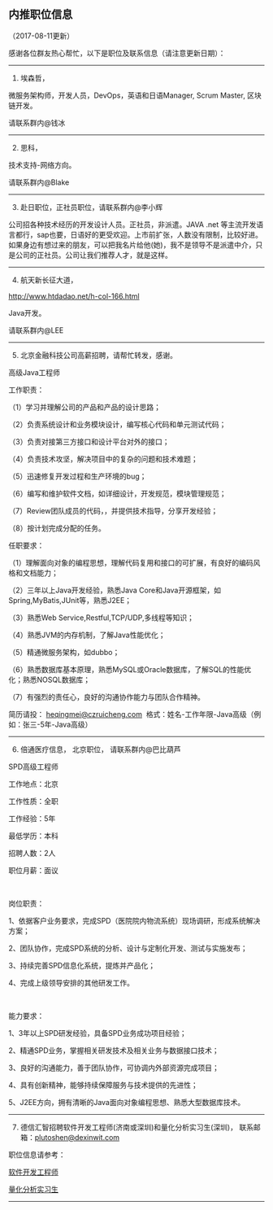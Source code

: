 ## 内推职位信息
（2017-08-11更新）





感谢各位群友热心帮忙，以下是职位及联系信息（请注意更新日期）：

---

1. 埃森哲， 

微服务架构师，开发人员，DevOps，英语和日语Manager, Scrum Master, 区块链开发。

请联系群内@钱冰

---

2. 思科，

技术支持-网络方向。 

请联系群内@Blake

---

3. 赴日职位，正社员职位，请联系群内@李小辉


公司招各种技术经历的开发设计人员。正社员，非派遣。JAVA .net 等主流开发语言都行，sap也要，日语好的更受欢迎。上市前扩张，人数没有限制，比较好进。如果身边有想过来的朋友，可以把我名片给他(她)，我不是领导不是派遣中介，只是公司的正社员。公司让我们推荐人才，就是这样。

---

4. 航天新长征大道， 

http://www.htdadao.net/h-col-166.html

Java开发。 

请联系群内@LEE

---

5. 北京金融科技公司高薪招聘，请帮忙转发，感谢。

高级Java工程师

工作职责：

（1）学习并理解公司的产品和产品的设计思路；

（2）负责系统设计和业务模块设计，编写核心代码和单元测试代码；

（3）负责对接第三方接口和设计平台对外的接口；

（4）负责技术攻坚，解决项目中的复杂的问题和技术难题；

（5）迅速修复开发过程和生产环境的bug；

（6）编写和维护软件文档，如详细设计，开发规范，模块管理规范；

（7）Review团队成员的代码，，并提供技术指导，分享开发经验；

（8）按计划完成分配的任务。

任职要求：

（1）理解面向对象的编程思想，理解代码复用和接口的可扩展，有良好的编码风格和文档能力；

（2）三年以上Java开发经验，熟悉Java Core和Java开源框架，如Spring,MyBatis,JUnit等，熟悉J2EE；

（3）熟悉Web Service,Restful,TCP/UDP,多线程等知识；

（4）熟悉JVM的内存机制，了解Java性能优化；

（5）精通微服务架构，如dubbo；

（6）熟悉数据库基本原理，熟悉MySQL或Oracle数据库，了解SQL的性能优化；熟悉NOSQL数据库；

（7）有强烈的责任心，良好的沟通协作能力与团队合作精神。

简历请投： heqingmei@czruicheng.com  格式：姓名-工作年限-Java高级（例如：张三-5年-Java高级）

---

6. 倍通医疗信息， 北京职位， 请联系群内@巴比葫芦

SPD高级工程师

工作地点：北京

工作性质：全职

工作经验：5年

最低学历：本科

招聘人数：2人

职位月薪：面议

 

岗位职责：

1、依据客户业务要求，完成SPD（医院院内物流系统）现场调研，形成系统解决方案；

2、团队协作，完成SPD系统的分析、设计与定制化开发、测试与实施发布；

3、持续完善SPD信息化系统，提炼并产品化；

4、完成上级领导安排的其他研发工作。

 

能力要求：

1、3年以上SPD研发经验，具备SPD业务成功项目经验；

2、精通SPD业务，掌握相关研发技术及相关业务与数据接口技术；

3、良好的沟通能力，善于团队协作，可协调内外部资源完成项目；

4、具有创新精神，能够持续保障服务与技术提供的先进性；

5、J2EE方向，拥有清晰的Java面向对象编程思想、熟悉大型数据库技术。

---

7. 德信汇智招聘软件开发工程师(济南或深圳)和量化分析实习生(深圳)， 联系邮箱：plutoshen@dexinwit.com

职位信息请参考：

[软件开发工程师](https://github.com/itdl/lib/blob/master/doc/201709/dexin_software.doc)
   
[量化分析实习生](https://github.com/itdl/lib/blob/master/images/201709/dexin_student.jpg)

---











